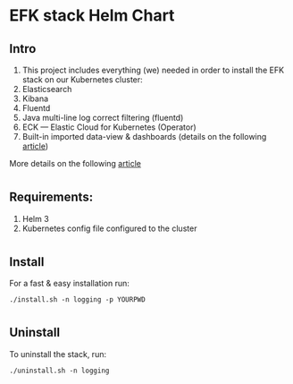 # EFK stack Helm Chart

## Intro
 1. This project includes everything (we) needed in order to install the EFK stack on our Kubernetes cluster:
 2. Elasticsearch
 3. Kibana
 4. Fluentd
 5. Java multi-line log correct filtering (fluentd)
 6. ECK — Elastic Cloud for Kubernetes (Operator)
 7. Built-in imported data-view & dashboards (details on the following [article](https://medium.com/develeap/auto-load-objects-to-kibana-elasticsearch-stack-2nd-edition-d5a4fe75bd40))

More details on the following [article](https://medium.com/@giladneiger/eck-stack-efk-one-click-installation-e5cabe430b5c)

#
## Requirements:
 1. Helm 3
 2. Kubernetes config file configured to the cluster
#
## Install
For a fast & easy installation run:

`./install.sh -n logging -p YOURPWD`
#
## Uninstall

To uninstall the stack, run:

`./uninstall.sh -n logging`
